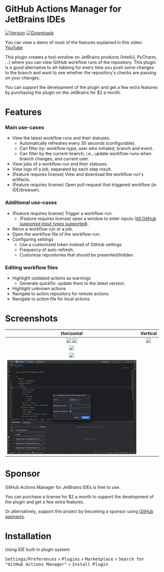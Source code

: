 GitHub Actions Manager for JetBrains IDEs
=========================================

[![Version][1]][2]
[![Downloads][3]][4]

You can view a demo of most of the features explained in this video: [YouTube][5]

<!-- Plugin description -->
This plugin creates a tool-window on JetBrains products (IntelliJ, PyCharm, ...) where you can view GitHub workflow runs
of the repository. This plugin is a good alternative to alt-tabbing for every time you push some changes to the branch
and want to see whether the repository's checks are passing on your changes.

You can support the development of the plugin and get a few extra features by purchasing the plugin on the JetBrains for
$2 a month.

# Features

### Main use-cases

- View the latest workflow runs and their statuses.
  - Automatically refreshes every 30 seconds (configurable).
  - Can filter by: workflow-type, user who initiated, branch and event.
  - Can filter by the current-branch, i.e., update workflow-runs when branch changes, and current user.
- View jobs of a workflow-run and their statuses.
- View logs of a job, separated by each step result.
- (Feature requires license) View and download the workflow run's artifacts.
- (Feature requires license) Open pull-request that triggered workflow (in IDE/browser).

### Additional use-cases

- (Feature requires license) Trigger a workflow-run.
  - (Feature requires license) open a window to enter inputs ([All GitHub supported input types supported][7]).
- Rerun a workflow run or a job.
- Open the workflow file of the workflow-run.
- Configuring settings
  - Use a customized token instead of GitHub settings
  - Frequency of auto-refresh.
  - Customize repositories that should be presented/hidden.

### Editing workflow files

- Highlight outdated actions as warnings
  - Generate quickfix: update them to the latest version.
- Highlight unknown actions
- Navigate to action repository for remote actions
- Navigate to action file for local actions

<!-- Plugin description end -->

# Screenshots

|                                 Horizontal                                 |             Vertical              |
|:--------------------------------------------------------------------------:|:---------------------------------:|
| ![](docs/screenshot-new-ui-light.png) ![](docs/screenshot-new-ui-dark.png) | ![](docs/screenshot-vertical.jpg) |
|                   ![](docs/outdated-action-version.jpg)                    |                                   |
|                       ![](docs/quickfix-action.jpg)                        |                                   |
|                      ![](docs/workflow-dispatch.jpg)                       |                                   |

# Sponsor

GitHub Actions Manager for JetBrains IDEs is free to use.

You can purchase a license for $2 a month to support the development of the plugin and get a few extra features.

Or alternatively, support this project by becoming a sponsor using [GitHub sponsors][6].

# Installation

Using IDE built-in plugin system:

<kbd>Settings/Preferences</kbd> >
<kbd>Plugins</kbd> >
<kbd>Marketplace</kbd> >
<kbd>Search for "GitHub Actions Manager"</kbd> >
<kbd>Install Plugin</kbd>


[1]:https://img.shields.io/jetbrains/plugin/v/com.dsoftware.ghtoolbar.svg

[2]:https://plugins.jetbrains.com/plugin/19347-github-actions-toolbar

[3]:https://img.shields.io/jetbrains/plugin/d/com.dsoftware.ghtoolbar.svg

[4]:https://plugins.jetbrains.com/plugin/19347-github-actions-toolbar

[5]:https://youtu.be/nFrs8W2gSC8

[6]:https://github.com/sponsors/cunla

[7]:https://docs.github.com/en/enterprise-cloud@latest/actions/using-workflows/workflow-syntax-for-github-actions#onworkflow_dispatchinputs
